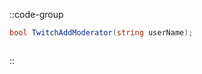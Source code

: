 ::code-group
  ```csharp [Method]
  bool TwitchAddModerator(string userName);
  ```
  ```csharp [Example]

  ```
::